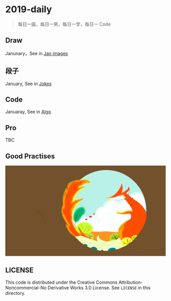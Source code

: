 # 2019-daily

> 每日一画，每日一笑，每日一学，每日一 Code

## Draw

Janunary，See in [Jan images](./images/jan/README.md)

## 段子

January, See in [Jokes](./jokes/README.md)

## Code

Januaray, See in [Algo](./alog/REAMDE.md)

## Pro

TBC

## Good Practises

![Fox](./images/jan/11.jpg)

## LICENSE

This code is distributed under the Creative Commons Attribution-Noncommercial-No Derivative Works 3.0 License. See ``LICENSE`` in this directory.
